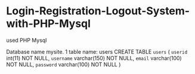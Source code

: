 # Login-Registration-Logout-System-with-PHP-Mysql


used PHP Mysql

Database name mysite.
   1 table name: users
   CREATE TABLE `users` (
  `userid` int(11) NOT NULL,
  `username` varchar(150) NOT NULL,
  `email` varchar(100) NOT NULL,
  `password` varchar(100) NOT NULL
  )

       
